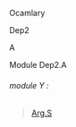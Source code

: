 Ocamlary

Dep2

A

Module Dep2.A

<a id="module-Y"></a>

###### module Y :

> [Arg.S](Ocamlary.Dep2.argument-1-Arg.md#module-type-S)

